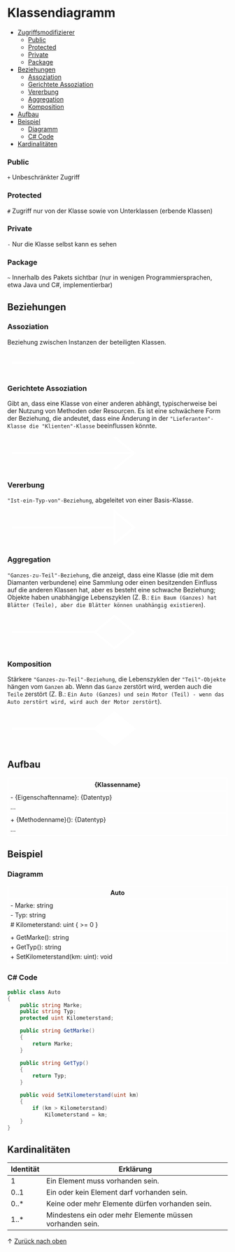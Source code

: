 # Klassendiagramm
- [Zugriffsmodifizierer](#zugriffsmodifizierer)
    - [Public](#public)
    - [Protected](#protected)
    - [Private](#private)
    - [Package](#package)
- [Beziehungen](#beziehungen)
    - [Assoziation](#assoziation)
    - [Gerichtete Assoziation](#gerichtete-assoziation)
    - [Vererbung](#vererbung)
    - [Aggregation](#aggregation)
    - [Komposition](#komposition)
- [Aufbau](#aufbau)
- [Beispiel](#beispiel)
    - [Diagramm](#diagramm)
    - [C# Code](#c-code)
- [Kardinalitäten](#kardinalitäten)

### Public
`+` Unbeschränkter Zugriff

### Protected
`#` Zugriff nur von der Klasse sowie von Unterklassen (erbende Klassen)

### Private
`-` Nur die Klasse selbst kann es sehen

### Package
`~` Innerhalb des Pakets sichtbar (nur in wenigen Programmiersprachen, etwa Java und C#, implementierbar)

## Beziehungen

### Assoziation
Beziehung zwischen Instanzen der beteiligten Klassen.

<svg width="300" height="50">
    <line x1="10" y1="25" x2="290" y2="25" stroke="#fff" stroke-width="5" />
</svg>

### Gerichtete Assoziation
Gibt an, dass eine Klasse von einer anderen abhängt, typischerweise bei der Nutzung von Methoden oder Resourcen. Es ist eine schwächere Form der Beziehung, die andeutet, dass eine Änderung in der `"Lieferanten"-Klasse die "Klienten"-Klasse` beeinflussen könnte.

<svg width="300" height="80">
    <line x1="10" y1="40" x2="290" y2="40" stroke="#fff" stroke-width="5" />
    <path d="M245,3 290,40 245,77" fill="transparent" stroke="#fff" stroke-width="5" />
</svg>

### Vererbung
`"Ist-ein-Typ-von"-Beziehung`, abgeleitet von einer Basis-Klasse.

<svg width="300" height="80">
    <line x1="10" y1="40" x2="245" y2="40" stroke="#fff" stroke-width="5" />
    <path d="M245,3 290,40 245,77 z" fill="transparent" stroke="#fff" stroke-width="5" />
</svg>

### Aggregation
`"Ganzes-zu-Teil"-Beziehung`, die anzeigt, dass eine Klasse (die mit dem Diamanten verbundene) eine Sammlung oder einen besitzenden Einfluss auf die anderen Klassen hat, aber es besteht eine schwache Beziehung; Objekte haben unabhängige Lebenszyklen (Z. B.: `Ein Baum (Ganzes) hat Blätter (Teile), aber die Blätter können unabhängig existieren`).

<svg width="300" height="80">
    <line x1="10" y1="40" x2="205" y2="40" stroke="#fff" stroke-width="5" />
    <path d="M245,3 290,40 245,77 200,40 z" fill="transparent" stroke="#fff" stroke-width="5" />
</svg>

### Komposition
Stärkere `"Ganzes-zu-Teil"-Beziehung`, die Lebenszyklen der `"Teil"-Objekte` hängen vom `Ganzen` ab. Wenn das `Ganze` zerstört wird, werden auch die `Teile` zerstört (Z. B.: `Ein Auto (Ganzes) und sein Motor (Teil) - wenn das Auto zerstört wird, wird auch der Motor zerstört`).

<svg width="300" height="80">
    <line x1="10" y1="40" x2="205" y2="40" stroke="#fff" stroke-width="5" />
    <path d="M245,3 290,40 245,77 200,40 z" fill="#fff" stroke="#fff" stroke-width="5" />
</svg>

## Aufbau
<style>.class-container * { margin: 5px; }</style>
<div style="border:2px solid #fff;">
    <div class="class-container">
        <p style="text-align:center;"><b>{Klassenname}</b></p>
    </div>
    <div class="class-container" style="border-top:2px solid #fff;">
        <p>- {Eigenschaftenname}: {Datentyp}</p>
        <p>...</p>
    </div>
    <div class="class-container" style="border-top:2px solid #fff;">
        <p>+ {Methodenname}(): {Datentyp}</p>
        <p>...</p>
    </div>
</div>

## Beispiel

### Diagramm
<div style="border:2px solid #fff;">
    <div class="class-container">
        <p style="text-align:center;"><b>Auto</b></p>
    </div>
    <div class="class-container" style="border-top:2px solid #fff;">
        <p>- Marke: string</p>
        <p>- Typ: string</p>
        <p># Kilometerstand: uint { >= 0 }</p>
    </div>
    <div class="class-container" style="border-top:2px solid #fff;">
        <p>+ GetMarke(): string</p>
        <p>+ GetTyp(): string</p>
        <p>+ SetKilometerstand(km: uint): void</p>
    </div>
</div>

### C# Code
```cs
public class Auto
{
    public string Marke;
    public string Typ;
    protected uint Kilometerstand;

    public string GetMarke()
    {
        return Marke;
    }

    public string GetTyp()
    {
        return Typ;
    }

    public void SetKilometerstand(uint km)
    {
        if (km > Kilometerstand)
            Kilometerstand = km;
    }
}
```

## Kardinalitäten
|Identität|Erklärung
|-   |-
|1   |Ein Element muss vorhanden sein.
|0..1|Ein oder kein Element darf vorhanden sein.
|0..*|Keine oder mehr Elemente dürfen vorhanden sein.
|1..*|Mindestens ein oder mehr Elemente müssen vorhanden sein.

&uarr; [Zurück nach oben](#top)


